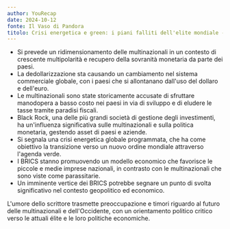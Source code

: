 ```yaml
---
author: YouRecap
date: 2024-10-12
fonte: Il Vaso di Pandora
titolo: Crisi energetica e green: i piani falliti dell'elite mondiale - Gabriele Sannino
---
```


- Si prevede un ridimensionamento delle multinazionali in un contesto di crescente multipolarità e recupero della sovranità monetaria da parte dei paesi.
- La dedollarizzazione sta causando un cambiamento nel sistema commerciale globale, con i paesi che si allontanano dall'uso del dollaro e dell'euro.
- Le multinazionali sono state storicamente accusate di sfruttare manodopera a basso costo nei paesi in via di sviluppo e di eludere le tasse tramite paradisi fiscali.
- Black Rock, una delle più grandi società di gestione degli investimenti, ha un'influenza significativa sulle multinazionali e sulla politica monetaria, gestendo asset di paesi e aziende.
- Si segnala una crisi energetica globale programmata, che ha come obiettivo la transizione verso un nuovo ordine mondiale attraverso l'agenda verde.
- I BRICS stanno promuovendo un modello economico che favorisce le piccole e medie imprese nazionali, in contrasto con le multinazionali che sono viste come parassitarie.
- Un imminente vertice dei BRICS potrebbe segnare un punto di svolta significativo nel contesto geopolitico ed economico.

L'umore dello scrittore trasmette preoccupazione e timori riguardo al futuro delle multinazionali e dell'Occidente, con un orientamento politico critico verso le attuali élite e le loro politiche economiche.

